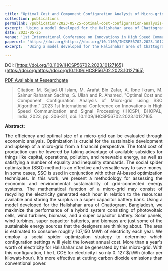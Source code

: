```yaml
---

title: "Optimal Cost and Component Configuration Analysis of Micro-grid Using SSO Algorithm"
collection: publications
permalink: /publication/2023-05-25-optimal-cost-configuration-analysis-microgrid-sso
excerpt: 'Using a model developed for the Halishahar area of Chattogram, Bangladesh, we maximize the performance of a hybrid system consisting of photovoltaic cells, wind turbines, biomass, and a super capacitor battery.'
date: 2023-05-25
venue: '1st International Conference on Innovations in High Speed Communication and Signal Processing (IHCSP)'
paperurl: 'https://doi.org/https://doi.org/10.1109/IHCSP56702.2023.10127165'
excerpt:  'Using a model developed for the Halishahar area of Chattogram, Bangladesh, we maximize the performance of a hybrid system consisting of photovoltaic cells, wind turbines, biomass, and a super capacitor battery.'

---
```

DOI: [https://doi.org/10.1109/IHCSP56702.2023.10127165](https://doi.org/https://doi.org/10.1109/IHCSP56702.2023.10127165) 

[PDF Available at Researchgate](https://www.researchgate.net/publication/370132615_Optimal_Cost_and_Component_Configuration_Analysis_of_Micro-grid_Using_GWO_Algorithm)

> <p style='text-align: justify;'> Citation: M. Sajjad-Ul Islam, M. Arafat Bin Zafar, A. Ibne Ikram, M. Saimur Rahaman Sachha, S. Ullah and R. Ahamed, "Optimal Cost and Component Configuration Analysis of Micro-grid using SSO Algorithm," 2023 1st International Conference on Innovations in High Speed Communication and Signal Processing (IHCSP), BHOPAL, India, 2023, pp. 306-311, doi: 10.1109/IHCSP56702.2023.10127165.</p>

<B>Abstract:</B> 
<p style='text-align: justify;'> The efficiency and optimal size of a micro-grid can be evaluated through economic analysis. Optimization is crucial for the sustainable development and upkeep of a micro-grid from a financial perspective. The total cost of production can be lowered by taking advantage of available subsidies for things like capital, operations, pollution, and renewable energy, as well as satisfying a number of equality and inequality standards. The social spider optimization (SSO) method is an effective and versatile way to save money. In some cases, SSO is used in conjunction with other AI-based optimization techniques. In this work, we present a methodology for assessing the economic and environmental sustainability of grid-connected energy systems. The mathematical function of a micro-grid may consist of recycling the electricity generated each hour in relation to the resources available and storing the surplus in a super capacitor battery bank. Using a model developed for the Halishahar area of Chattogram, Bangladesh, we maximize the performance of a hybrid system consisting of photovoltaic cells, wind turbines, biomass, and a super capacitor battery. Solar panels, wind turbines, super capacitor batteries, and biomass are just some of the sustainable energy sources that the designers are thinking about. The area is estimated to consume roughly 107,150 MWh of electricity each year. We employ a social spider optimization strategy to determine which configuration settings w ill yield the lowest annual cost. More than a year's worth of electricity for Halishahar can be generated by this micro-grid. With this configuration, t he L COE for electricity i so nly 0. 127 $/kWh (dollar per kilowatt-hour). It's more effective at cutting carbon dioxide emissions than conventional power. </p>



